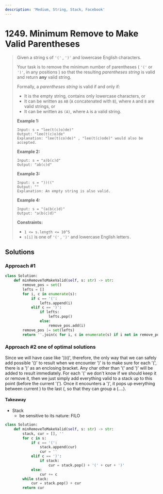 ```yaml
---
description: 'Medium, String, Stack, Facebook'
---
```


# 1249. Minimum Remove to Make Valid Parentheses

> Given a string s of `'('` , `')'` and lowercase English characters. 
>
> Your task is to remove the minimum number of parentheses \( `'('` or `')'`, in any positions \) so that the resulting _parentheses string_ is valid and return **any** valid string.
>
> Formally, a _parentheses string_ is valid if and only if:
>
> * It is the empty string, contains only lowercase characters, or
> * It can be written as `AB` \(`A` concatenated with `B`\), where `A` and `B` are valid strings, or
> * It can be written as `(A)`, where `A` is a valid string.
>
> **Example 1:**
>
> ```text
> Input: s = "lee(t(c)o)de)"
> Output: "lee(t(c)o)de"
> Explanation: "lee(t(co)de)" , "lee(t(c)ode)" would also be accepted.
> ```
>
> **Example 2:**
>
> ```text
> Input: s = "a)b(c)d"
> Output: "ab(c)d"
> ```
>
> **Example 3:**
>
> ```text
> Input: s = "))(("
> Output: ""
> Explanation: An empty string is also valid.
> ```
>
> **Example 4:**
>
> ```text
> Input: s = "(a(b(c)d)"
> Output: "a(b(c)d)"
> ```
>
> **Constraints:**
>
> * `1 <= s.length <= 10^5`
> * `s[i]` is one of  `'('` , `')'` and lowercase English letters`.`

## Solutions

### Approach \#1

```python
class Solution:
    def minRemoveToMakeValid(self, s: str) -> str:
        remove_pos = set()
        lefts = []
        for i, c in enumerate(s):
            if c == '(':
                lefts.append(i)
            elif c == ')':
                if lefts:
                    lefts.pop()
                else:
                    remove_pos.add(i)
        remove_pos |= set(lefts)
        return ''.join(c for i, c in enumerate(s) if i not in remove_pos)
```

### Approach \#2 one of optimal solutions

Since we will have case like '\)\)\(\(', therefore, the only way that we can safely add possible '\(\)' to result when we encounter '\)' is to make sure for each '\(', there is a '\)' as an enclosing bracket. Any char other than '\(' and '\)' will be added to result immediately. For each '\(' we don't know if we should keep it or remove it, then we just simply add everything valid to a stack up to this point \(before the current '\('\).  Once it encounters a '\)', it pops up everything between current \) to the last \(, so that they can group a \(....\).

#### Takeaway

* Stack
  * be sensitive to its nature: FILO

```python
class Solution:
    def minRemoveToMakeValid(self, s: str) -> str:
        stack, cur = [], ''
        for c in s:
            if c == '(':
                stack.append(cur)
                cur = ''
            elif c == ')':
                if stack:
                    cur = stack.pop() + '(' + cur + ')'
            else:
                cur += c
        while stack:
            cur = stack.pop() + cur
        return cur
```

